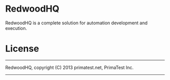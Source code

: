 RedwoodHQ
=======

RedwoodHQ is a complete solution for automation development and execution.

License
=======

------------------------------------------------------------------------

RedwoodHQ, copyright (C) 2013 primatest.net, PrimaTest Inc.

------------------------------------------------------------------------

